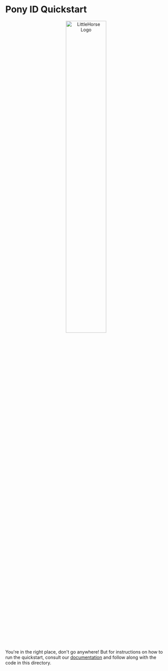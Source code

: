 # Pony ID Quickstart

<p align="center">
<img alt="LittleHorse Logo" src="https://littlehorse.io/img/logo-wordmark-white.png" width="50%">
</p>

You're in the right place, don't go anywhere! But for instructions on how to run the quickstart, consult our [documentation](https://littlehorse.io/docs/getting-started/pony-id) and follow along with the code in this directory.
